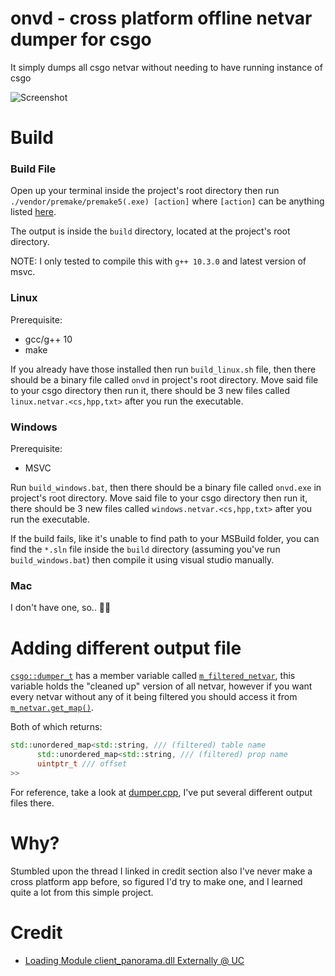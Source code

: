 # onvd - cross platform offline netvar dumper for csgo

It simply dumps all csgo netvar without needing to have running instance of csgo

![Screenshot](https://i.imgur.com/1oXZJrB.png)

# Build

### Build File

Open up your terminal inside the project's root directory then run `./vendor/premake/premake5(.exe) [action]`
where `[action]` can be anything listed [here](https://premake.github.io/docs/Using-Premake).

The output is inside the `build` directory, located at the project's root directory.

NOTE: I only tested to compile this with `g++ 10.3.0` and latest version of msvc.

### Linux

Prerequisite:

- gcc/g++ 10
- make

If you already have those installed then run `build_linux.sh` file,
then there should be a binary file called `onvd` in project's root directory.
Move said file to your csgo directory then run it, there should be 3 new files called `linux.netvar.<cs,hpp,txt>` after you run the executable.

### Windows

Prerequisite:

- MSVC

Run `build_windows.bat`, then there should be a binary file called `onvd.exe` in project's root directory.
Move said file to your csgo directory then run it, there should be 3 new files called `windows.netvar.<cs,hpp,txt>` after you run the executable.

If the build fails, like it's unable to find path to your MSBuild folder, you can find the `*.sln` file
inside the `build` directory (assuming you've run `build_windows.bat`)
then compile it using visual studio manually.

### Mac

I don't have one, so.. 🤷‍♂️

# Adding different output file

[`csgo::dumper_t`](src/dumper/dumper.hpp) has a member variable called [`m_filtered_netvar`](src/dumper/dumper.hpp#L26-L29),
this variable holds the "cleaned up" version of all netvar, however if you want every netvar without any of it being filtered
you should access it from [`m_netvar.get_map()`](src/dumper/dumper.hpp#L25).

Both of which returns:

```c++
std::unordered_map<std::string, /// (filtered) table name
      std::unordered_map<std::string, /// (filtered) prop name
      uintptr_t /// offset
>>
```

For reference, take a look at [dumper.cpp](src/dumper/dumper.cpp), I've put several different output files there.

# Why?

Stumbled upon the thread I linked in credit section also I've never make a cross platform app before,
so figured I'd try to make one, and I learned quite a lot from this simple project.

# Credit

- [Loading Module client_panorama.dll Externally @ UC](https://www.unknowncheats.me/forum/counterstrike-global-offensive/301870-loading-module-client_panorama-dll-externally.html)
